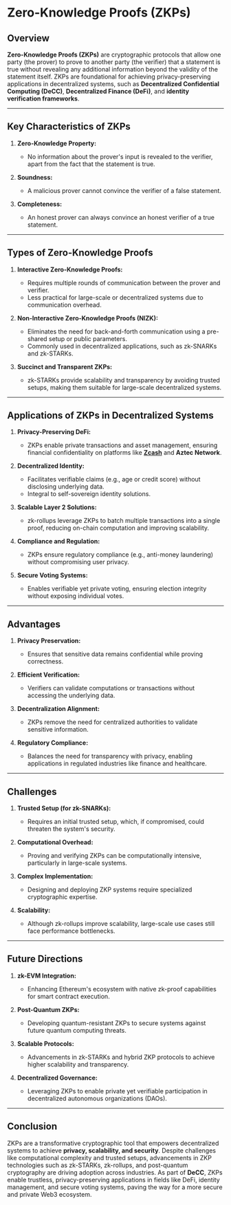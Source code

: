 # Zero-Knowledge Proofs (ZKPs)

## Overview
**Zero-Knowledge Proofs (ZKPs)** are cryptographic protocols that allow one party (the prover) to prove to another party (the verifier) that a statement is true without revealing any additional information beyond the validity of the statement itself. ZKPs are foundational for achieving privacy-preserving applications in decentralized systems, such as **Decentralized Confidential Computing (DeCC)**, **Decentralized Finance (DeFi)**, and **identity verification frameworks**.

---

## **Key Characteristics of ZKPs**
1. **Zero-Knowledge Property:**
   - No information about the prover's input is revealed to the verifier, apart from the fact that the statement is true.

2. **Soundness:**
   - A malicious prover cannot convince the verifier of a false statement.

3. **Completeness:**
   - An honest prover can always convince an honest verifier of a true statement.

---

## **Types of Zero-Knowledge Proofs**
1. **Interactive Zero-Knowledge Proofs:**
   - Requires multiple rounds of communication between the prover and verifier.
   - Less practical for large-scale or decentralized systems due to communication overhead.

2. **Non-Interactive Zero-Knowledge Proofs (NIZK):**
   - Eliminates the need for back-and-forth communication using a pre-shared setup or public parameters.
   - Commonly used in decentralized applications, such as zk-SNARKs and zk-STARKs.

3. **Succinct and Transparent ZKPs:**
   - zk-STARKs provide scalability and transparency by avoiding trusted setups, making them suitable for large-scale decentralized systems.

---

## **Applications of ZKPs in Decentralized Systems**
1. **Privacy-Preserving DeFi:**
   - ZKPs enable private transactions and asset management, ensuring financial confidentiality on platforms like **[Zcash](https://z.cash/)** and **Aztec Network**.

2. **Decentralized Identity:**
   - Facilitates verifiable claims (e.g., age or credit score) without disclosing underlying data.
   - Integral to self-sovereign identity solutions.

3. **Scalable Layer 2 Solutions:**
   - zk-rollups leverage ZKPs to batch multiple transactions into a single proof, reducing on-chain computation and improving scalability.

4. **Compliance and Regulation:**
   - ZKPs ensure regulatory compliance (e.g., anti-money laundering) without compromising user privacy.

5. **Secure Voting Systems:**
   - Enables verifiable yet private voting, ensuring election integrity without exposing individual votes.

---

## **Advantages**
1. **Privacy Preservation:**
   - Ensures that sensitive data remains confidential while proving correctness.

2. **Efficient Verification:**
   - Verifiers can validate computations or transactions without accessing the underlying data.

3. **Decentralization Alignment:**
   - ZKPs remove the need for centralized authorities to validate sensitive information.

4. **Regulatory Compliance:**
   - Balances the need for transparency with privacy, enabling applications in regulated industries like finance and healthcare.

---

## **Challenges**
1. **Trusted Setup (for zk-SNARKs):**
   - Requires an initial trusted setup, which, if compromised, could threaten the system's security.

2. **Computational Overhead:**
   - Proving and verifying ZKPs can be computationally intensive, particularly in large-scale systems.

3. **Complex Implementation:**
   - Designing and deploying ZKP systems require specialized cryptographic expertise.

4. **Scalability:**
   - Although zk-rollups improve scalability, large-scale use cases still face performance bottlenecks.

---

## **Future Directions**
1. **zk-EVM Integration:**
   - Enhancing Ethereum's ecosystem with native zk-proof capabilities for smart contract execution.

2. **Post-Quantum ZKPs:**
   - Developing quantum-resistant ZKPs to secure systems against future quantum computing threats.

3. **Scalable Protocols:**
   - Advancements in zk-STARKs and hybrid ZKP protocols to achieve higher scalability and transparency.

4. **Decentralized Governance:**
   - Leveraging ZKPs to enable private yet verifiable participation in decentralized autonomous organizations (DAOs).

---

## **Conclusion**
ZKPs are a transformative cryptographic tool that empowers decentralized systems to achieve **privacy, scalability, and security**. Despite challenges like computational complexity and trusted setups, advancements in ZKP technologies such as zk-STARKs, zk-rollups, and post-quantum cryptography are driving adoption across industries. As part of **DeCC**, ZKPs enable trustless, privacy-preserving applications in fields like DeFi, identity management, and secure voting systems, paving the way for a more secure and private Web3 ecosystem.

